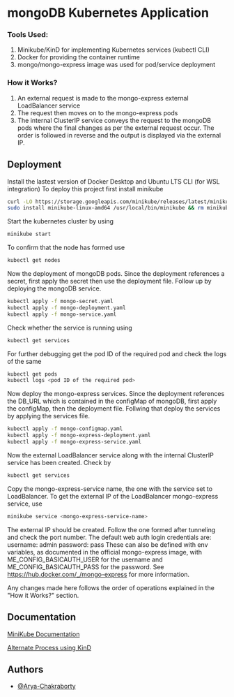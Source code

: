 
# mongoDB Kubernetes Application

### Tools Used: 
1. Minikube/KinD for implementing Kubernetes services (kubectl CLI)
2. Docker for providing the container runtime
3. mongo/mongo-express image was used for pod/service deployment

### How it Works?
1. An external request is made to the mongo-express external LoadBalancer service
2. The request then moves on to the mongo-express pods
3. The internal ClusterIP service conveys the request to the mongoDB pods where the final changes as per the external request occur. The order is followed in reverse and the output is displayed via the external IP.


## Deployment

Install the lastest version of Docker Desktop and Ubuntu LTS CLI (for WSL integration)
To deploy this project first install minikube

```bash
curl -LO https://storage.googleapis.com/minikube/releases/latest/minikube-linux-amd64
sudo install minikube-linux-amd64 /usr/local/bin/minikube && rm minikube-linux-amd64
```
Start the kubernetes cluster by using 
```bash
minikube start
```
To confirm that the node has formed use
```bash
kubectl get nodes
```
Now the deployment of mongoDB pods. Since the deployment references a secret, first apply the secret then use the deployment file. Follow up by deploying the mongoDB service.
```bash
kubectl apply -f mongo-secret.yaml
kubectl apply -f mongo-deployment.yaml
kubectl apply -f mongo-service.yaml
```
Check whether the service is running using
```bash
kubectl get services
```
For further debugging get the pod ID of the required pod and check the logs of the same
```bash
kubectl get pods
kubectl logs <pod ID of the required pod>
```
Now deploy the mongo-express services. Since the deployment references the DB_URL which is contained in the configMap of mongoDB, first apply the configMap, then the deployment file. Follwing that deploy the services by applying the services file.
```bash
kubectl apply -f mongo-configmap.yaml
kubectl apply -f mongo-express-deployment.yaml
kubectl apply -f mongo-express-service.yaml
```
Now the external LoadBalancer service along with the internal ClusterIP service has been created. Check by
```bash 
kubectl get services
```
Copy the mongo-express-service name, the one with the service set to LoadBalancer.
To get the external IP of the LoadBalancer mongo-express service, use
```bash
minikube service <mongo-express-service-name>
```
The external IP should be created. Follow the one formed after tunneling and check the port number. 
The default web auth login credentials are:
username: admin
password: pass
These can also be defined with env variables, as documented in the official mongo-express image, with ME_CONFIG_BASICAUTH_USER for the username and ME_CONFIG_BASICAUTH_PASS for the password. See https://hub.docker.com/_/mongo-express for more information. 

Any changes made here follows the order of operations explained in the "How it Works?" section.
## Documentation

[MiniKube Documentation](https://minikube.sigs.k8s.io/docs/start/)

[Alternate Process using KinD](https://kubernetes.io/blog/2020/05/21/wsl-docker-kubernetes-on-the-windows-desktop/)


## Authors

- [@Arya-Chakraborty](https://github.com/Arya-Chakraborty)

